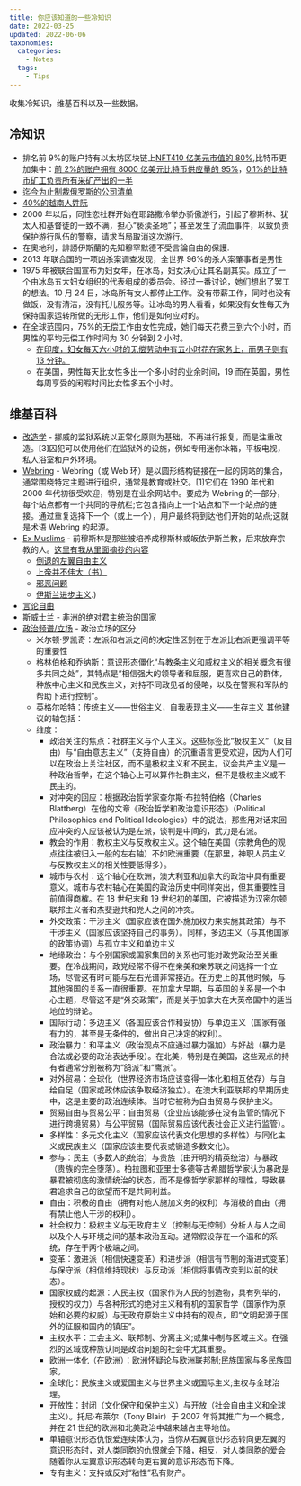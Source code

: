 ```yaml
---
title: 你应该知道的一些冷知识
date: 2022-03-25
updated: 2022-06-06
taxonomies:
  categories:
    - Notes
  tags:
    - Tips
---
```


收集冷知识，维基百科以及一些数据。

<!-- more -->

## 冷知识

- 排名前 9%的账户持有以太坊区块链上[NFT410 亿美元市值的 80%](https://www.ft.com/content/e95f5ac2-0476-41f4-abd4-8a99faa7737d?utm_campaign=etb&utm_medium=newsletter&utm_source=morning_brew),比特币更加集中：[前 2%的账户拥有 8000 亿美元比特币供应量的 95%](https://bitinfocharts.com/top-100-richest-bitcoin-addresses.html)，[0.1%的比特币矿工负责所有采矿产出的一半](https://www-techspot-com.cdn.ampproject.org/c/s/www.techspot.com/amp/news/91937-bitcoin-largely-controlled-small-group-investors-miners-study.html)
- [迄今为止制裁俄罗斯的公司清单](https://correctiv.org/en/latest-stories/2022/03/01/sanctions-tracker-live-monitoring-of-all-sanctions-against-russia/)
- [40%的越南人姓阮](https://en.wikipedia.org/wiki/Nguyen)
- 2000 年以后，同性恋社群开始在耶路撒冷举办骄傲游行，引起了穆斯林、犹太人和基督徒的一致不满，担心“亵渎圣地”；甚至发生了流血事件，以致负责保护游行队伍的警察，请求当局取消这次游行。
- 在奧地利，誹謗伊斯蘭的先知穆罕默德不受言論自由的保護.
- 2013 年联合国的一项凶杀案调查发现，全世界 96%的杀人案肇事者是男性
- 1975 年被联合国宣布为妇女年，在冰岛，妇女决心让其名副其实。成立了一个由冰岛五大妇女组织的代表组成的委员会。经过一番讨论，她们想出了罢工的想法。10 月 24 日，冰岛所有女人都停止工作。没有带薪工作，同时也没有做饭，没有清洁，没有托儿服务等。让冰岛的男人看看，如果没有女性每天为保持国家运转所做的无形工作，他们是如何应对的。
- 在全球范围内，75%的无偿工作由女性完成，她们每天花费三到六个小时，而男性的平均无偿工作时间为 30 分钟到 2 小时。
  - [在印度，妇女每天六小时的无偿劳动中有五小时花在家务上，而男子则有 13 分钟。](http://www.oecd.org/dev/development-gender/Unpaid_care_work.pdf)
  - 在美国，男性每天比女性多出一个多小时的业余时间，19 而在英国，男性每周享受的闲暇时间比女性多五个小时。

## 维基百科

- [改造学](<https://en.wikipedia.org/wiki/Rehabilitation_(penology)>) - 挪威的监狱系统以正常化原则为基础，不再进行报复，而是注重改造。[3]囚犯可以使用他们在监狱外的设施，例如专用迷你冰箱，平板电视，私人浴室和户外环境。
- [Webring](https://en.wikipedia.org/wiki/Webring) - Webring（或 Web 环）是以圆形结构链接在一起的网站的集合，通常围绕特定主题进行组织，通常是教育或社交。[1]它们在 1990 年代和 2000 年代初很受欢迎，特别是在业余网站中。要成为 Webring 的一部分，每个站点都有一个共同的导航栏;它包含指向上一个站点和下一个站点的链接。通过重复选择下一个（或上一个），用户最终将到达他们开始的站点;这就是术语 Webring 的起源。
- [Ex Muslims](https://en.wikipedia.org/wiki/Ex-Muslims) - 前穆斯林是那些被培养成穆斯林或皈依伊斯兰教，后来放弃宗教的人。[这里有我从里面摘抄的内容](/content/blog/articles/ex-muslims.md)
  - [倒退的左翼自由主义](https://en.wikipedia.org/wiki/Regressive_left)
  - [上帝并不伟大（书）](https://en.wikipedia.org/wiki/God_Is_Not_Great)
  - [邪恶问题](https://en.wikipedia.org/wiki/Problem_of_evil#cite_note-2009Meister-39)
  - [伊斯兰进步主义](https://en.wikipedia.org/wiki/Liberalism_and_progressivism_within_Islam#:~:text=Liberalism%20and%20progressivism%20within%20Islam%20involve%20professed%20Muslims%20who%20have,%2DIsl%C4%81m%20at%2Dtaqaddum%C4%AB).)
- [言论自由](https://en.wikipedia.org/wiki/Freedom_of_speech)
- [斯威士兰](https://en.wikipedia.org/wiki/Eswatini) - 非洲的绝对君主统治的国家
- [政治频谱/立场](https://en.wikipedia.org/wiki/Political_spectrum) - 政治立场的区分
  - 米尔顿·罗凯奇：左派和右派之间的决定性区别在于左派比右派更强调平等的重要性
  - 格林伯格和乔纳斯：意识形态僵化“与教条主义和威权主义的相关概念有很多共同之处”，其特点是“相信强大的领导者和屈服，更喜欢自己的群体，种族中心主义和民族主义，对持不同政见者的侵略，以及在警察和军队的帮助下进行控制”。
  - 英格尔哈特：传统主义——世俗主义，自我表现主义——生存主义
    其他建议的轴包括：
  - 维度：
    - 政治关注的焦点：社群主义与个人主义。这些标签比“极权主义”（反自由）与“自由意志主义”（支持自由）的沉重语言更受欢迎，因为人们可以在政治上关注社区，而不是极权主义和不民主。议会共产主义是一种政治哲学，在这个轴心上可以算作社群主义，但不是极权主义或不民主的。
    - 对冲突的回应：根据政治哲学家查尔斯·布拉特伯格（Charles Blattberg）在他的文章《政治哲学和政治意识形态》（Political Philosophies and Political Ideologies）中的说法，那些用对话来回应冲突的人应该被认为是左派，谈判是中间的，武力是右派。
    - 教会的作用：教权主义与反教权主义。这个轴在美国（宗教角色的观点往往被归入一般的左右轴）不如欧洲重要（在那里，神职人员主义与反教权主义的相关性要低得多）。
    - 城市与农村：这个轴心在欧洲，澳大利亚和加拿大的政治中具有重要意义。城市与农村轴心在美国的政治历史中同样突出，但其重要性目前值得商榷。在 18 世纪末和 19 世纪初的美国，它被描述为汉密尔顿联邦主义者和杰斐逊共和党人之间的冲突。
    - 外交政策：干涉主义（国家应该在国外施加权力来实施其政策）与不干涉主义（国家应该坚持自己的事务）。同样，多边主义（与其他国家的政策协调）与孤立主义和单边主义
    - 地缘政治：与个别国家或国家集团的关系也可能对政党政治至关重要。在冷战期间，政党经常不得不在亲美和亲苏联之间选择一个立场，尽管这有时可能与左右光谱非常接近。在历史上的其他时候，与其他强国的关系一直很重要。在加拿大早期，与英国的关系是一个中心主题，尽管这不是“外交政策”，而是关于加拿大在大英帝国中的适当地位的辩论。
    - 国际行动：多边主义（各国应该合作和妥协）与单边主义（国家有强有力的，甚至是无条件的，做出自己决定的权利）。
    - 政治暴力：和平主义（政治观点不应通过暴力强加）与好战（暴力是合法或必要的政治表达手段）。在北美，特别是在美国，这些观点的持有者通常分别被称为“鸽派”和“鹰派”。
    - 对外贸易：全球化（世界经济市场应该变得一体化和相互依存）与自给自足（国家或政体应该争取经济独立）。在澳大利亚联邦的早期历史中，这是主要的政治连续体。当时它被称为自由贸易与保护主义。
    - 贸易自由与贸易公平：自由贸易（企业应该能够在没有监管的情况下进行跨境贸易）与公平贸易（国际贸易应该代表社会正义进行监管）。
    - 多样性：多元文化主义（国家应该代表文化思想的多样性）与同化主义或民族主义（国家应该主要代表或锻造多数文化）。
    - 参与：民主（多数人的统治）与贵族（由开明的精英统治）与暴政（贵族的完全堕落）。柏拉图和亚里士多德等古希腊哲学家认为暴政是暴君被彻底的激情统治的状态，而不是像哲学家那样的理性，导致暴君追求自己的欲望而不是共同利益。
    - 自由：积极的自由（拥有对他人施加义务的权利）与消极的自由（拥有禁止他人干涉的权利）。
    - 社会权力：极权主义与无政府主义（控制与无控制）分析人与人之间以及个人与环境之间的基本政治互动。通常假设存在一个温和的系统，存在于两个极端之间。
    - 变革：激进派（相信快速变革）和进步派（相信有节制的渐进式变革）与保守派（相信维持现状）与反动派（相信将事情改变到以前的状态）。
    - 国家权威的起源：人民主权（国家作为人民的创造物，具有列举的，授权的权力）与各种形式的绝对主义和有机的国家哲学（国家作为原始和必要的权威）与无政府原始主义中持有的观点，即“文明起源于国外的征服和国内的镇压”。
    - 主权水平：工会主义、联邦制、分离主义;或集中制与区域主义。在强烈的区域或种族认同是政治问题的社会中尤其重要。
    - 欧洲一体化（在欧洲）：欧洲怀疑论与欧洲联邦制;民族国家与多民族国家。
    - 全球化：民族主义或爱国主义与世界主义或国际主义;主权与全球治理。
    - 开放性：封闭（文化保守和保护主义）与开放（社会自由主义和全球主义）。托尼·布莱尔（Tony Blair）于 2007 年将其推广为一个概念，并在 21 世纪的欧洲和北美政治中越来越占主导地位。
    - 单轴意识形态仇恨爱连续体认为，当你从右翼意识形态转向更左翼的意识形态时，对人类同胞的仇恨就会下降，相反，对人类同胞的爱会随着你从左翼意识形态转向更右翼的意识形态而下降。
    - 专有主义：支持或反对“粘性”私有财产。
